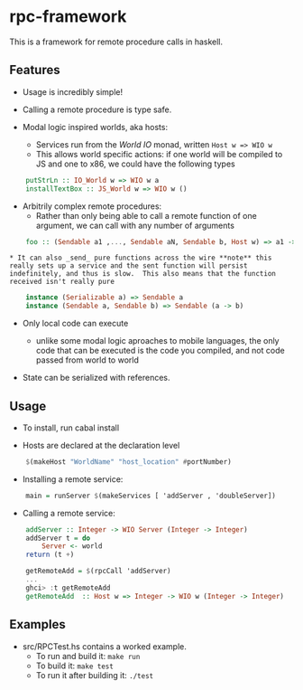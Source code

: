 rpc-framework
=============

This is a framework for remote procedure calls in haskell.

Features
--------
* Usage is incredibly simple!

* Calling a remote procedure is type safe.

* Modal logic inspired worlds, aka hosts:
    * Services run from the _World IO_ monad, written `Host w => WIO w`
    * This allows world specific actions: if one world will be compiled to JS and one to x86, we could have the following types

```haskell
    putStrLn :: IO_World w => WIO w a
    installTextBox :: JS_World w => WIO w ()
```

* Arbitrily complex remote procedures:
    * Rather than only being able to call a remote function of one argument, we can call with any number of arguments

```haskell
    foo :: (Sendable a1 ,..., Sendable aN, Sendable b, Host w) => a1 -> ... -> aN -> WIO w b
```

    * It can also _send_ pure functions across the wire **note** this really sets up a service and the sent function will persist indefinitely, and thus is slow.  This also means that the function received isn't really pure

```haskell 
    instance (Serializable a) => Sendable a
    instance (Sendable a, Sendable b) => Sendable (a -> b)
```

* Only local code can execute
    * unlike some modal logic aproaches to mobile languages, the only code that can be executed is the code you compiled, and not code passed from world to world

* State can be serialized with references.

Usage
-----

* To install, run cabal install

* Hosts are declared at the declaration level
```haskell
    $(makeHost "WorldName" "host_location" #portNumber)
```
* Installing a remote service:
```haskell
    main = runServer $(makeServices [ 'addServer , 'doubleServer])
```
* Calling a remote service:
```haskell
    addServer :: Integer -> WIO Server (Integer -> Integer)
    addServer t = do
        Server <- world
	return (t +)

    getRemoteAdd = $(rpcCall 'addServer)
    ...
    ghci> :t getRemoteAdd
    getRemoteAdd  :: Host w => Integer -> WIO w (Integer -> Integer)
```

Examples
--------

* src/RPCTest.hs contains a worked example.  
    * To run and build it:  `make run`
    * To build it: `make test`
    * To run it after building it: `./test`




